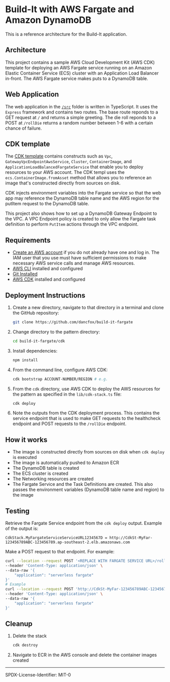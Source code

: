 # Build-It with AWS Fargate and Amazon DynamoDB

This is a reference architecture for the Build-It application. 

## Architecture
This project contains a sample AWS Cloud Development Kit (AWS CDK) template for deploying an AWS Fargate service running on an Amazon Elastic Container Service (ECS) cluster with an Application Load Balancer in-front. The AWS Fargate service makes puts to a DynamoDB table. 

## Web Application
The web application in the [`/src`](./cdk/src/) folder is written in TypeScript. It uses the `Express` framework and contains two routes. The base route reponds to a GET request at `/` and returns a simple greeting. The die roll reponds to a POST at `/rollDie` returns a random number between 1-6 with a certain chance of failure.

## CDK template
The [CDK template](./cdk/lib/cdk-stack.ts) contains constructs such as `Vpc`, `GatewayVpcEndpointAwsService`, `Cluster`, `ContainerImage`, and  `ApplicationLoadBalancedFargateService` that enable you to deploy resources to your AWS account. The CDK templ uses the `ecs.ContainerImage.fromAsset` method that allows you to reference an image that's constructed directly from sources on disk.

CDK injects environment variables into the Fargate service so that the web app may reference the DynamoDB table name and the AWS region for the putItem request to the DynamoDB table.

This project also shows how to set up a DynamoDB Gateway Endpoint to the VPC. A VPC Endpoint policy is created to only allow the Fargate task definition to perform `PutItem` actions through the VPC endpoint.

## Requirements

- [Create an AWS account](https://portal.aws.amazon.com/gp/aws/developer/registration/index.html) if you do not already have one and log in. The IAM user that you use must have sufficient permissions to make necessary AWS service calls and manage AWS resources.
- [AWS CLI](https://docs.aws.amazon.com/cli/latest/userguide/install-cliv2.html) installed and configured
- [Git Installed](https://git-scm.com/book/en/v2/Getting-Started-Installing-Git)
- [AWS CDK](https://docs.aws.amazon.com/cdk/latest/guide/cli.html) installed and configured

## Deployment Instructions

1. Create a new directory, navigate to that directory in a terminal and clone the GitHub repository:
   ```bash
   git clone https://github.com/dancfox/build-it-fargate
   ```
2. Change directory to the pattern directory:
   ```bash
   cd build-it-fargate/cdk
   ```
3. Install dependencies:
   ```bash
   npm install
   ```
4. From the command line, configure AWS CDK:
   ```bash
   cdk bootstrap ACCOUNT-NUMBER/REGION # e.g.
   ```
5. From the `cdk` directory, use AWS CDK to deploy the AWS resources for the pattern as specified in the `lib/cdk-stack.ts` file:
   ```bash
   cdk deploy
   ```
6. Note the outputs from the CDK deployment process. This contains the service endpoint that is used to make GET requests to the healthcheck endpoint and POST requests to the `/rollDie` endpoint.

## How it works

- The image is constructed directly from sources on disk when `cdk deploy` is executed
- The image is automatically pushed to Amazon ECR
- The DynamoDB table is created
- The ECS cluster is created
- The Networking resources are created
- The Fargate Service and the Task Definitions are created. This also passes the environment variables (DynamoDB table name and region) to the image

## Testing

Retrieve the Fargate Service endpoint from the `cdk deploy` output. Example of the output is:

```
CdkStack.MyFargateServiceServiceURL1234567D = http://CdkSt-MyFar-123456789ABC-123456789.ap-southeast-2.elb.amazonaws.com
```

Make a POST request to that endpoint. For example:

```bash
curl --location --request POST '<REPLACE WITH FARGATE SERVICE URL>/rollDie' \
--header 'Content-Type: application/json' \
--data-raw '{
    "application": "serverless fargate"
}'
# Example
curl --location --request POST 'http://CdkSt-MyFar-123456789ABC-123456789.ap-southeast-2.elb.amazonaws.com/rollDie' \
--header 'Content-Type: application/json' \
--data-raw '{
    "application": "serverless fargate"
}'
```

## Cleanup

1. Delete the stack
   ```bash
   cdk destroy
   ```

2. Navigate to ECR in the AWS console and delete the container images created

---

SPDX-License-Identifier: MIT-0